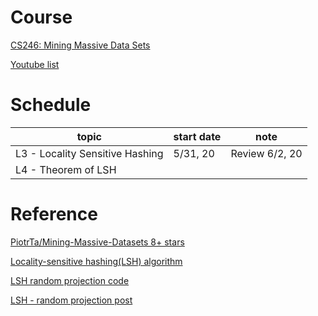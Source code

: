 # Course
[CS246: Mining Massive Data Sets](https://web.stanford.edu/class/cs246/index.html#schedule)

[Youtube list](https://www.youtube.com/watch?v=dRWO3il-jjA&list=PLoCMsyE1cvdVnCgHk43vRy7PVTVWJ6WVR&index=3)

# Schedule

topic|start date|note
-----|-----|-----
L3 - Locality Sensitive Hashing | 5/31, 20 | Review 6/2, 20
L4 - Theorem of LSH |  |



# Reference

[PiotrTa/Mining-Massive-Datasets 8+ stars](https://github.com/PiotrTa/Mining-Massive-Datasets)

[Locality-sensitive hashing(LSH) algorithm](https://github.com/PiotrTa/Mining-Massive-Datasets/blob/master/Duplicate%20detection%20with%20LSH/Duplicate%20detection%20with%20LSH.ipynb)

[LSH random projection code](https://santhoshhari.github.io/Locality-Sensitive-Hashing/)

[LSH  - random projection post](https://towardsdatascience.com/understanding-locality-sensitive-hashing-49f6d1f6134)